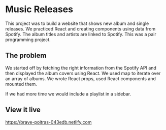 # Music Releases

This project was to build a website that shows new album and single releases. We practiced React and creating components using data from Spotify. The album titles and artists are linked to Spotify. This was a pair programming project.
## The problem

We started off by fetching the right information from the Spotify API and then displayed the album covers using React. We used map to iterate over an array of albums. We wrote React props, used React components and mounted them. 

If we had more time we would include a playlist in a sidebar.

## View it live

https://brave-poitras-043edb.netlify.com

